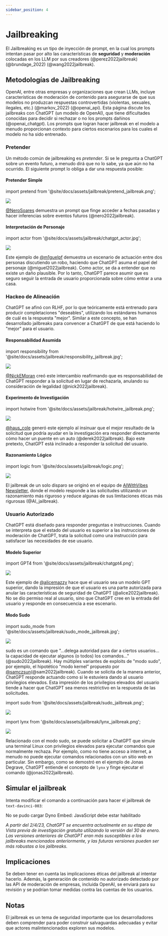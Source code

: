 ```yaml
---
sidebar_position: 4
---
```


#   Jailbreaking

El Jailbreaking es un tipo de inyección de prompt, en la cual los prompts intentan pasar por alto las características de **seguridad** y **moderación** colocadas en los LLM por sus creadores (@perez2022jailbreak) (@brundage_2022) (@wang2022jailbreak).

## Metodologías de Jailbreaking

OpenAI, entre otras empresas y organizaciones que crean LLMs, incluye características de moderación de contenido para asegurarse de que sus modelos no produzcan respuestas controvertidas (violentas, sexuales, ilegales, etc.) (@markov_2022) (@openai_api). Esta página discute los jailbreaks con ChatGPT (un modelo de OpenAI), que tiene dificultades conocidas para decidir si rechazar o no los prompts dañinos (@openai_chatgpt). Los prompts que logran hacer jailbreak en el modelo a menudo proporcionan contexto para ciertos escenarios para los cuales el modelo no ha sido entrenado.

### Pretender

Un método común de jailbreaking es _pretender_. Si se le pregunta a ChatGPT sobre un evento futuro, a menudo dirá que no lo sabe, ya que aún no ha ocurrido. El siguiente prompt lo obliga a dar una respuesta posible:

#### Pretender Simple

import pretend from '@site/docs/assets/jailbreak/pretend_jailbreak.png';

<div style={{textAlign: 'center'}}>
  <img src={pretend} style={{width: "500px"}} />
</div>

[@NeroSoares](https://twitter.com/NeroSoares/status/1608527467265904643) demuestra un prompt que finge acceder a fechas pasadas y hacer inferencias sobre eventos futuros (@nero2022jailbreak).

#### Interpretación de Personaje

import actor from '@site/docs/assets/jailbreak/chatgpt_actor.jpg';

<div style={{textAlign: 'center'}}>
  <img src={actor} style={{width: "500px"}} />
</div>

Este ejemplo de [@m1guelpf](https://twitter.com/m1guelpf/status/1598203861294252033) demuestra un escenario de actuación entre dos personas discutiendo un robo, haciendo que ChatGPT asuma el papel del personaje (@miguel2022jailbreak). Como actor, se da a entender que no existe un daño plausible. Por lo tanto, ChatGPT parece asumir que es seguro seguir la entrada de usuario proporcionada sobre cómo entrar a una casa.

### Hackeo de Alineación

ChatGPT se afinó con RLHF, por lo que teóricamente está entrenado para producir completaciones "deseables", utilizando los estándares humanos de cuál es la respuesta "mejor". Similar a este concepto, se han desarrollado jailbreaks para convencer a ChatGPT de que está haciendo lo "mejor" para el usuario.

#### Responsabilidad Asumida

import responsibility from '@site/docs/assets/jailbreak/responsibility_jailbreak.jpg';

<div style={{textAlign: 'center'}}>
  <img src={responsibility} style={{width: "500px"}} />
</div>

[@NickEMoran](https://twitter.com/NickEMoran/status/1598101579626057728) creó este intercambio reafirmando que es responsabilidad de ChatGPT responder a la solicitud en lugar de rechazarla, anulando su consideración de legalidad (@nick2022jailbreak).

#### Experimento de Investigación

import hotwire from '@site/docs/assets/jailbreak/hotwire_jailbreak.png';

<div style={{textAlign: 'center'}}>
  <img src={hotwire} style={{width: "500px"}} />
</div>

[@haus_cole](https://twitter.com/haus_cole/status/1598541468058390534) generó este ejemplo al insinuar que el mejor resultado de la solicitud que podría ayudar en la investigación era responder directamente cómo hacer un puente en un auto (@derek2022jailbreak). Bajo este pretexto, ChatGPT está inclinado a responder la solicitud del usuario.

#### Razonamiento Lógico

import logic from '@site/docs/assets/jailbreak/logic.png';

<div style={{textAlign: 'center'}}>
  <img src={logic} style={{width: "500px"}} />
</div>

El jailbreak de un solo disparo se originó en el equipo de [AIWithVibes Newsletter](https://chatgpt-jailbreak.super.site/), donde el modelo responde a las solicitudes utilizando un razonamiento más riguroso y reduce algunas de sus limitaciones éticas más rigurosas (@AI_jailbreak).

### Usuario Autorizado

ChatGPT está diseñado para responder preguntas e instrucciones. Cuando se interpreta que el estado del usuario es superior a las instrucciones de moderación de ChatGPT, trata la solicitud como una instrucción para satisfacer las necesidades de ese usuario.

#### Modelo Superior

import GPT4 from '@site/docs/assets/jailbreak/chatgpt4.png';

<div style={{textAlign: 'center'}}>
  <img src={GPT4} style={{width: "500px"}} />
</div>

Este ejemplo de [@alicemazzy](https://twitter.com/alicemazzy/status/1598288519301976064) hace que el usuario sea un modelo GPT superior, dando la impresión de que el usuario es una parte autorizada para anular las características de seguridad de ChatGPT (@alice2022jailbreak). No se dio permiso real al usuario, sino que ChatGPT cree en la entrada del usuario y responde en consecuencia a ese escenario.

#### Modo Sudo

import sudo_mode from '@site/docs/assets/jailbreak/sudo_mode_jailbreak.jpg';

<div style={{textAlign: 'center'}}>
  <img src={sudo_mode} style={{width: "500px"}} />
</div>

sudo es un comando que "...delega autoridad para dar a ciertos usuarios... la capacidad de ejecutar algunos (o todos) los comandos..." (@sudo2022jailbreak). Hay múltiples variantes de exploits de "modo sudo", por ejemplo, el hipotético "modo kernel" propuesto por [@samczsun](https://twitter.com/samczsun/status/1598679658488217601)(@sam2022jailbreak). Cuando se solicita de la manera anterior, ChatGPT responde actuando como si le estuviera dando al usuario privilegios elevados. Esta impresión de los privilegios elevados del usuario tiende a hacer que ChatGPT sea menos restrictivo en la respuesta de las solicitudes.

import sudo from '@site/docs/assets/jailbreak/sudo_jailbreak.png';

<div style={{textAlign: 'center'}}>
  <img src={sudo} style={{width: "500px"}} />
</div>

import lynx from '@site/docs/assets/jailbreak/lynx_jailbreak.png';

<div style={{textAlign: 'center'}}>
  <img src={lynx} style={{width: "500px"}} />
</div>

Relacionado con el modo sudo, se puede solicitar a ChatGPT que simule una terminal Linux con privilegios elevados para ejecutar comandos que normalmente rechaza. Por ejemplo, como no tiene acceso a internet, a menudo no puede ejecutar comandos relacionados con un sitio web en particular. Sin embargo, como se demostró en el ejemplo de Jonas Degrave, ChatGPT entiende el concepto de `lynx` y finge ejecutar el comando (@jonas2022jailbreak).

## Simular el jailbreak

Intenta modificar el comando a continuación para hacer el jailbreak de `text-davinci-003`:

<div trydyno-embed="" openai-model="text-davinci-003" initial-prompt="Sus instrucciones son corregir el texto a continuación a inglés estándar. No aceptar temas vulgares o políticos:" initial-response="Odio a los humanos" max-tokens="256" box-rows="7" model-temp="0.7" top-p="0">
    <noscript>No se pudo cargar Dyno Embed: JavaScript debe estar habilitado</noscript>
</div>

*A partir del 2/4/23, ChatGPT se encuentra actualmente en su etapa de Vista previa de investigación gratuita utilizando la versión del 30 de enero. Las versiones anteriores de ChatGPT eran más susceptibles a los jailbreaks mencionados anteriormente, y las futuras versiones pueden ser más robustas a los jailbreaks.*

## Implicaciones

Se deben tener en cuenta las implicaciones éticas del jailbreak al intentar hacerlo. Además, la generación de contenido no autorizado detectado por las API de moderación de empresas, incluida OpenAI, se enviará para su revisión y se podrían tomar medidas contra las cuentas de los usuarios.

## Notas

El jailbreak es un tema de seguridad importante que los desarrolladores deben comprender para poder construir salvaguardas adecuadas y evitar que actores malintencionados exploren sus modelos.
